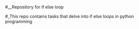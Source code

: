 #__Repository for if else loop

#_This repo contains tasks that delve into if else loops in python programming

